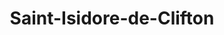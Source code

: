 ---
title: Saint-Isidore-de-Clifton
url: /saint-isidore-de-clifton/
latitude: 45.265
longitude: -71.511
---